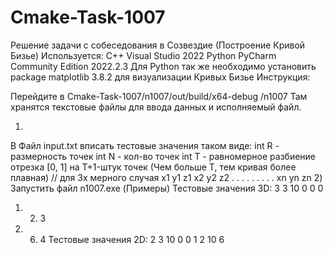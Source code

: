 # Cmake-Task-1007
Решение задачи с собеседования в Созвездие (Построение Кривой Бизье)
Используется:
С++ Visual Studio 2022
Python PyCharm Community Edition 2022.2.3
Для Python так же необходимо установить package matplotlib 3.8.2 для визуализации Кривых Бизье
Инструкция:

Перейдите в Cmake-Task-1007/n1007/out/build/x64-debug
/n1007
Там хранятся текстовые файлы для ввода данных и исполняемый файл.

1)
В Файл input.txt вписать тестовые значения таком виде:
int R - размерность точек
int N - кол-во точек
int T - равномерное разбиение отрезка [0, 1] на T+1-штук точек (Чем больше T, тем кривая более плавная)
// для 3х мерного случая
x1 y1 z1
x2 y2 z2
.  .  .
.  .  .
.  .  .
xn yn zn
2)
Запустить файл n1007.exe
(Примеры)
Тестовые значения 3D:
3
3
10
0 0 0
1. 2. 3
10. 6. 4
Тестовые значения 2D:
2
3
10
0 0 
1 2
10 6
